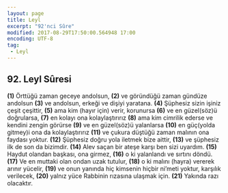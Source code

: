 ```yaml
---
layout: page
title: Leyl
excerpt: "92'nci Sûre"
modified: 2017-08-29T17:50:00.564948 17:00
encoding: UTF-8
tag: 
 - Leyl
---
```


## 92. Leyl Sûresi

**(1)** Örttüğü zaman geceye andolsun,
**(2)** ve göründüğü zaman gündüze andolsun
**(3)** ve andolsun, erkeği ve dişiyi yaratana. 
**(4)** Şüphesiz sizin işiniz çeşit çeşittir,
**(5)** ama kim (hayır için) verir, korunursa
**(6)** ve en güzel(söz)ü doğrularsa,
**(7)** en kolayı ona kolaylaştırırız
**(8)** ama kim cimrilik ederse ve kendini zengin görürse
**(9)** ve en güzel(söz)ü yalanlarsa
**(10)** en güç(yolda gitmey)i ona da kolaylaştırırız
**(11)** ve çukura düştüğü zaman malının ona faydası yoktur.
**(12)** Şüphesiz doğru yola iletmek bize aittir,
**(13)** ve şüphesiz ilk de son da bizimdir.
**(14)** Alev saçan bir ateşe karşı ben sizi uyardım.
**(15)** Haydut olandan başkası, ona girmez,
**(16)** o ki yalanlandı ve sırtını döndü.
**(17)** Ve en muttaki olan ondan uzak tutulur,
**(18)** o ki malını (hayra) vererek arınır yücelir,
**(19)** ve onun yanında hiç kimsenin hiçbir ni’meti yoktur, karşılık verilecek,
**(20)** yalnız yüce Rabbinin rızasına ulaşmak için.
**(21)** Yakında razı olacaktır.

